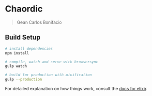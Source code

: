# Chaordic

> Gean Carlos Bonifacio

## Build Setup

```sh
# install dependencies
npm install

# compile, watch and serve with browsersync
gulp watch

# build for production with minification
gulp --production
```

For detailed explanation on how things work, consult the [docs for elixir](https://laravel.com/docs/5.2/elixir).
